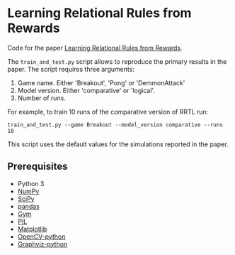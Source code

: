 # Learning Relational Rules from Rewards

Code for the paper [Learning Relational Rules from Rewards](https://arxiv.org/).

The `train_and_test.py` script allows to reproduce the primary results in the paper. The script requires three arguments:
1. Game name. Either 'Breakout', 'Pong' or 'DemmonAttack'
2. Model version. Either 'comparative' or 'logical'.
3. Number of runs.

For example, to train 10 runs of the comparative version of RRTL run:
```
train_and_test.py --game Breakout --model_version comparative --runs 10
```
This script uses the default values for the simulations reported in the paper.

## Prerequisites

- Python 3
- [NumPy](https://numpy.org/)
- [SciPy](https://scipy.org/)
- [pandas](https://pandas.pydata.org/)
- [Gym](https://gym.openai.com/)
- [PIL](https://pillow.readthedocs.io/en/3.1.x/installation.html)
- [Matplotlib](https://matplotlib.org/)
- [OpenCV-python](https://anaconda.org/conda-forge/opencv)
- [Graphviz-python](https://anaconda.org/conda-forge/graphviz)

